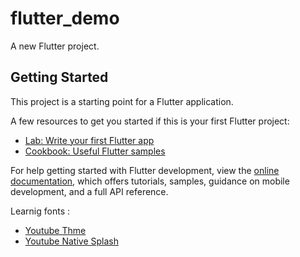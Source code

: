 # flutter_demo

A new Flutter project.

## Getting Started

This project is a starting point for a Flutter application.

A few resources to get you started if this is your first Flutter project:

- [Lab: Write your first Flutter app](https://docs.flutter.dev/get-started/codelab)
- [Cookbook: Useful Flutter samples](https://docs.flutter.dev/cookbook)

For help getting started with Flutter development, view the
[online documentation](https://docs.flutter.dev/), which offers tutorials,
samples, guidance on mobile development, and a full API reference.

Learnig fonts : 
- [Youtube Thme](https://youtu.be/Q9FosAdX2U4)
- [Youtube Native Splash](https://youtu.be/4Aawfl6yOg4)
